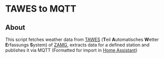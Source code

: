 # TAWES to MQTT

## About
This script fetches weather data from [TAWES](https://www.zamg.ac.at/cms/de/images/klima/bild_messnetze/tawes-messinstrumente) (**T**eil **A**utomatisches **W**etter **E**rfassungs **S**ystem) of [ZAMG](https://www.zamg.ac.at), extracts data for a defined station and publishes it via MQTT (Formatted for import in [Home Assistant](https://www.home-assistant.io/))
